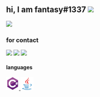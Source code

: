 <h2 align="&#108;&#101;&#102;&#116;">&#104;&#105;&#44;&#32;&#73;&#32;&#97;&#109;&#32;&#102;&#97;&#110;&#116;&#97;&#115;&#121;&#35;&#49;&#51;&#51;&#55;&#32;<img src="&#104;&#116;&#116;&#112;&#115;&#58;&#47;&#47;&#114;&#97;&#119;&#46;&#103;&#105;&#116;&#104;&#117;&#98;&#117;&#115;&#101;&#114;&#99;&#111;&#110;&#116;&#101;&#110;&#116;&#46;&#99;&#111;&#109;&#47;&#77;&#97;&#114;&#116;&#105;&#110;&#72;&#101;&#105;&#110;&#122;&#47;&#77;&#97;&#114;&#116;&#105;&#110;&#72;&#101;&#105;&#110;&#122;&#47;&#109;&#97;&#115;&#116;&#101;&#114;&#47;&#119;&#97;&#118;&#101;&#46;&#103;&#105;&#102;" width="&#51;&#48;&#112;&#120;"></h2>&#13;
<img src="&#104;&#116;&#116;&#112;&#115;&#58;&#47;&#47;&#108;&#97;&#110;&#121;&#97;&#114;&#100;&#45;&#112;&#114;&#111;&#102;&#105;&#108;&#101;&#45;&#114;&#101;&#97;&#100;&#109;&#101;&#46;&#118;&#101;&#114;&#99;&#101;&#108;&#46;&#97;&#112;&#112;&#47;&#97;&#112;&#105;&#47;&#55;&#48;&#56;&#55;&#52;&#54;&#49;&#51;&#57;&#48;&#57;&#50;&#49;&#50;&#51;&#54;&#55;&#57;&#63;&#116;&#104;&#101;&#109;&#101;&#61;&#100;&#97;&#114;&#107;&#38;&#97;&#110;&#105;&#109;&#97;&#116;&#101;&#100;&#61;&#116;&#114;&#117;&#101;&#38;&#104;&#105;&#100;&#101;&#68;&#105;&#115;&#99;&#114;&#105;&#109;&#61;&#102;&#97;&#108;&#115;&#101;&#38;&#98;&#111;&#114;&#100;&#101;&#114;&#82;&#97;&#100;&#105;&#117;&#115;&#61;&#50;&#48;&#112;&#120;">&#13;
<h3>&#102;&#111;&#114;&#32;&#99;&#111;&#110;&#116;&#97;&#99;&#116;</h3>&#13;
<p align="&#108;&#101;&#102;&#116;">&#13;
<a href="&#104;&#116;&#116;&#112;&#115;&#58;&#47;&#47;&#100;&#105;&#115;&#99;&#111;&#114;&#100;&#46;&#99;&#111;&#109;&#47;&#117;&#115;&#101;&#114;&#115;&#47;&#55;&#48;&#56;&#55;&#52;&#54;&#49;&#51;&#57;&#48;&#57;&#50;&#49;&#50;&#51;&#54;&#55;&#57;" target"blank_"><img src="&#104;&#116;&#116;&#112;&#115;&#58;&#47;&#47;&#105;&#109;&#103;&#46;&#115;&#104;&#105;&#101;&#108;&#100;&#115;&#46;&#105;&#111;&#47;&#98;&#97;&#100;&#103;&#101;&#47;&#100;&#105;&#115;&#99;&#111;&#114;&#100;&#37;&#50;&#48;&#45;&#55;&#50;&#56;&#57;&#68;&#65;&#46;&#115;&#118;&#103;&#63;&#38;&#115;&#116;&#121;&#108;&#101;&#61;&#102;&#111;&#114;&#45;&#116;&#104;&#101;&#45;&#98;&#97;&#100;&#103;&#101;&#38;&#108;&#111;&#103;&#111;&#61;&#100;&#105;&#115;&#99;&#111;&#114;&#100;&#38;&#108;&#111;&#103;&#111;&#67;&#111;&#108;&#111;&#114;&#61;&#119;&#104;&#105;&#116;&#101;"></a>&#13;
<a href="&#104;&#116;&#116;&#112;&#115;&#58;&#47;&#47;&#111;&#112;&#101;&#110;&#46;&#115;&#112;&#111;&#116;&#105;&#102;&#121;&#46;&#99;&#111;&#109;&#47;&#117;&#115;&#101;&#114;&#47;&#116;&#107;&#104;&#57;&#55;&#100;&#106;&#107;&#109;&#103;&#51;&#54;&#50;&#56;&#119;&#98;&#115;&#108;&#119;&#117;&#56;&#112;&#109;&#107;&#57;&#63;&#115;&#105;&#61;&#53;&#50;&#97;&#48;&#98;&#101;&#98;&#48;&#53;&#97;&#53;&#49;&#52;&#51;&#97;&#97;" target"blank_"><img src="&#104;&#116;&#116;&#112;&#115;&#58;&#47;&#47;&#105;&#109;&#103;&#46;&#115;&#104;&#105;&#101;&#108;&#100;&#115;&#46;&#105;&#111;&#47;&#98;&#97;&#100;&#103;&#101;&#47;&#83;&#112;&#111;&#116;&#105;&#102;&#121;&#37;&#50;&#48;&#45;&#49;&#101;&#100;&#55;&#54;&#48;&#46;&#115;&#118;&#103;&#63;&#38;&#115;&#116;&#121;&#108;&#101;&#61;&#102;&#111;&#114;&#45;&#116;&#104;&#101;&#45;&#98;&#97;&#100;&#103;&#101;&#38;&#108;&#111;&#103;&#111;&#61;&#115;&#112;&#111;&#116;&#105;&#102;&#121;&#38;&#108;&#111;&#103;&#111;&#67;&#111;&#108;&#111;&#114;&#61;&#119;&#104;&#105;&#116;&#101;"></a>&#13;
<a href="&#104;&#116;&#116;&#112;&#115;&#58;&#47;&#47;&#119;&#119;&#119;&#46;&#121;&#111;&#117;&#116;&#117;&#98;&#101;&#46;&#99;&#111;&#109;&#47;&#99;&#47;&#102;&#97;&#110;&#116;&#97;&#115;&#121;&#119;&#97;&#115;&#116;&#97;&#107;&#101;&#110;" target"blank_"><img src="&#104;&#116;&#116;&#112;&#115;&#58;&#47;&#47;&#105;&#109;&#103;&#46;&#115;&#104;&#105;&#101;&#108;&#100;&#115;&#46;&#105;&#111;&#47;&#98;&#97;&#100;&#103;&#101;&#47;&#121;&#111;&#117;&#116;&#117;&#98;&#101;&#37;&#50;&#48;&#45;&#102;&#102;&#48;&#48;&#48;&#48;&#46;&#115;&#118;&#103;&#63;&#38;&#115;&#116;&#121;&#108;&#101;&#61;&#102;&#111;&#114;&#45;&#116;&#104;&#101;&#45;&#98;&#97;&#100;&#103;&#101;&#38;&#108;&#111;&#103;&#111;&#61;&#121;&#111;&#117;&#116;&#117;&#98;&#101;&#38;&#108;&#111;&#103;&#111;&#67;&#111;&#108;&#111;&#114;&#61;&#119;&#104;&#105;&#116;&#101;"></a>&#13;
</p>&#13;
<h4 align="&#108;&#101;&#102;&#116;">&#108;&#97;&#110;&#103;&#117;&#97;&#103;&#101;&#115;</h4>&#13;
<a href="&#104;&#116;&#116;&#112;&#115;&#58;&#47;&#47;&#100;&#111;&#99;&#115;&#46;&#109;&#105;&#99;&#114;&#111;&#115;&#111;&#102;&#116;&#46;&#99;&#111;&#109;&#47;&#116;&#114;&#45;&#116;&#114;&#47;&#100;&#111;&#116;&#110;&#101;&#116;&#47;&#99;&#115;&#104;&#97;&#114;&#112;&#47;" target="&#95;&#98;&#108;&#97;&#110;&#107;">&#32;<img src="&#104;&#116;&#116;&#112;&#115;&#58;&#47;&#47;&#114;&#97;&#119;&#46;&#103;&#105;&#116;&#104;&#117;&#98;&#117;&#115;&#101;&#114;&#99;&#111;&#110;&#116;&#101;&#110;&#116;&#46;&#99;&#111;&#109;&#47;&#100;&#101;&#118;&#105;&#99;&#111;&#110;&#115;&#47;&#100;&#101;&#118;&#105;&#99;&#111;&#110;&#47;&#109;&#97;&#115;&#116;&#101;&#114;&#47;&#105;&#99;&#111;&#110;&#115;&#47;&#99;&#115;&#104;&#97;&#114;&#112;&#47;&#99;&#115;&#104;&#97;&#114;&#112;&#45;&#111;&#114;&#105;&#103;&#105;&#110;&#97;&#108;&#46;&#115;&#118;&#103;" alt="&#99;&#115;&#104;&#97;&#114;&#112;" width="&#51;&#53;" height="&#51;&#53;"/>&#32;</a>&#13;
<a href="&#104;&#116;&#116;&#112;&#115;&#58;&#47;&#47;&#119;&#119;&#119;&#46;&#106;&#97;&#118;&#97;&#46;&#99;&#111;&#109;" target="&#95;&#98;&#108;&#97;&#110;&#107;">&#32;<img src="&#104;&#116;&#116;&#112;&#115;&#58;&#47;&#47;&#114;&#97;&#119;&#46;&#103;&#105;&#116;&#104;&#117;&#98;&#117;&#115;&#101;&#114;&#99;&#111;&#110;&#116;&#101;&#110;&#116;&#46;&#99;&#111;&#109;&#47;&#100;&#101;&#118;&#105;&#99;&#111;&#110;&#115;&#47;&#100;&#101;&#118;&#105;&#99;&#111;&#110;&#47;&#109;&#97;&#115;&#116;&#101;&#114;&#47;&#105;&#99;&#111;&#110;&#115;&#47;&#106;&#97;&#118;&#97;&#47;&#106;&#97;&#118;&#97;&#45;&#111;&#114;&#105;&#103;&#105;&#110;&#97;&#108;&#46;&#115;&#118;&#103;" alt="&#106;&#97;&#118;&#97;" width="&#51;&#53;" height="&#51;&#53;"/>&#32;</a>
